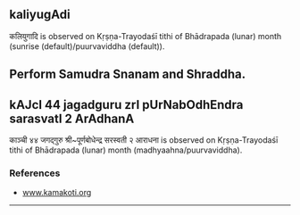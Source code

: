 ## kaliyugAdi

कलियुगादि is observed on Kṛṣṇa-Trayodaśī tithi of Bhādrapada (lunar) month (sunrise (default)/puurvaviddha (default)).

Perform Samudra Snanam and Shraddha.
---
## kAJcI 44 jagadguru zrI pUrNabOdhEndra sarasvatI 2 ArAdhanA

काञ्ची ४४ जगद्गुरु श्री~पूर्णबोधेन्द्र सरस्वती २ आराधना is observed on Kṛṣṇa-Trayodaśī tithi of Bhādrapada (lunar) month (madhyaahna/puurvaviddha).


### References
* www.kamakoti.org

---
